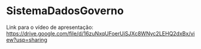 # SistemaDadosGoverno

Link para o vídeo de apresentação: https://drive.google.com/file/d/16zuNxqUFoerUiSJXc8WNyc2LEHQ2dxBx/view?usp=sharing
